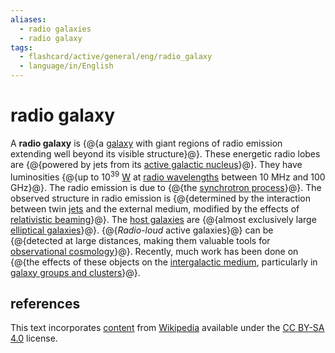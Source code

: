 ```yaml
---
aliases:
  - radio galaxies
  - radio galaxy
tags:
  - flashcard/active/general/eng/radio_galaxy
  - language/in/English
---
```


# radio galaxy

A __radio galaxy__ is {@{a [galaxy](galaxy.md) with giant regions of radio emission extending well beyond its visible structure}@}. These energetic radio lobes are {@{powered by jets from its [active galactic nucleus](active%20galactic%20nucleus.md)}@}. They have luminosities {@{up to 10<sup>39</sup> [W](watt.md) at [radio wavelengths](radio%20wave.md) between 10 MHz and 100 GHz}@}. The radio emission is due to {@{the [synchrotron process](synchrotron%20radiation.md)}@}. The observed structure in radio emission is {@{determined by the interaction between twin [jets](astrophysical%20jet.md#relativistic%20jet) and the external medium, modified by the effects of [relativistic beaming](relativistic%20beaming.md)}@}. The [host galaxies](active%20galactic%20nucleus.md) are {@{almost exclusively large [elliptical galaxies](elliptical%20galaxy.md)}@}. {@{_Radio-loud_ active galaxies}@} can be {@{detected at large distances, making them valuable tools for [observational cosmology](observational%20cosmology.md)}@}. Recently, much work has been done on {@{the effects of these objects on the [intergalactic medium](warm–hot%20intergalactic%20medium.md), particularly in [galaxy groups and clusters](galaxy%20groups%20and%20clusters.md)}@}. <!--SR:!2027-09-15,845,330!2028-10-02,1169,350!2027-03-26,590,250!2026-06-12,496,310!2027-05-22,769,330!2027-10-13,810,290!2026-04-11,447,310!2029-03-31,1310,350!2027-10-31,740,270-->

## references

This text incorporates [content](https://en.wikipedia.org/wiki/radio_galaxy) from [Wikipedia](Wikipedia.md) available under the [CC BY-SA 4.0](https://creativecommons.org/licenses/by-sa/4.0/) license.

